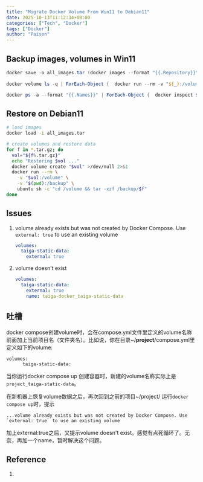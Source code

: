 ```yaml
---
title: "Migrate Docker Volume From Win11 to Debian11"
date: 2025-10-13T11:12:34+08:00
categories: ["Tech", "Docker"]
tags: ["Docker"]
author: "Paisen"
---
```


## Backup images, volumes in Win11

```powershell
docker save -o all_images.tar (docker images --format "{{.Repository}}")
 
docker volume ls -q | ForEach-Object {  docker run --rm -v "${_}:/volume" -v "${PWD}:/backup" alpine tar -czf "/backup/${_}.tar.gz" -C /volume .}

docker ps -a --format "{{.Names}}" | ForEach-Object {  docker inspect $_ | Out-File -Encoding utf8 "$_.json"}
```

## Restore on Debian11

```bash
# load images
docker load -i all_images.tar

# create volumes and restore data
for f in *.tar.gz; do
  vol="${f%.tar.gz}"
  echo "Restoring $vol ..."
  docker volume create "$vol" >/dev/null 2>&1
  docker run --rm \
    -v "$vol:/volume" \
    -v "$(pwd):/backup" \
    ubuntu sh -c "cd /volume && tar -xzf /backup/$f"
done
```

## Issues

1. volume already exists but was not created by Docker Compose. Use `external: true` to use an existing volume
    
    ```yaml
    volumes:
      taiga-static-data:
        external: true
    ```
    
2. volume doesn’t exist
    
    ```yaml
    volumes:
      taiga-static-data:
        external: true
        name: taiga-docker_taiga-static-data
    ```

## 吐槽

docker compose创建volume时，会在compose.yml文件里定义的volume名称前面加上当前项目名（文件夹名）。比如说，你在目录~/**project**/compose.yml里定义如下的volume:
```
volumes:
      taiga-static-data:
```
当你运行docker compose up 创建容器时，新建的volume名称实际上是`project_taiga-static-data`。

在新机器上恢复volume数据之后，再次回到之前的项目~/project/ 运行`docker compose up`时，提示
```
...volume already exists but was not created by Docker Compose. Use `external: true` to use an existing volume
```
加上external:true之后，又提示volume doesn't exist。感觉有点死循环了。无奈，再加一个name，暂时解决这个问题。


## Reference
1. []()